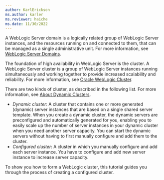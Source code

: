 ```yaml
---
author: KarlErickson
ms.author: karler
ms.reviewer: haiche
ms.date: 11/30/2022
---
```


A WebLogic Server domain is a logically related group of WebLogic Server instances, and the resources running on and connected to them, that can be managed as a single administrative unit. For more information, see [WebLogic Server Domains](https://docs.oracle.com/en/middleware/standalone/weblogic-server/14.1.1.0/intro/domains.html#GUID-EE8E9DA0-2D95-4EF1-ADA2-4C76CB1AB3A4).

The foundation of high availability in WebLogic Server is the cluster. A WebLogic Server cluster is a group of WebLogic Server instances running simultaneously and working together to provide increased scalability and reliability. For more information, see [Oracle WebLogic Cluster](https://docs.oracle.com/en/middleware/standalone/weblogic-server/14.1.1.0/intro/clustering.html#GUID-E39A18C2-B990-485F-BFB1-0549250FABFE).

There are two kinds of cluster, as described in the following list. For more information, see [About Dynamic Clusters](https://docs.oracle.com/en/middleware/standalone/weblogic-server/14.1.1.0/intro/clustering.html#GUID-2C32CF86-D1F8-464D-AF62-E27C9DDF4459).

- *Dynamic cluster*: A cluster that contains one or more generated (dynamic) server instances that are based on a single shared server template. When you create a dynamic cluster, the dynamic servers are preconfigured and automatically generated for you, enabling you to easily scale up the number of server instances in your dynamic cluster when you need another server capacity. You can start the dynamic servers without having to first manually configure and add them to the cluster.
- *Configured cluster*: A cluster in which you manually configure and add each server instance. You have to configure and add new server instance to increase server capacity.

To show you how to form a WebLogic cluster, this tutorial guides you through the process of creating a configured cluster.
